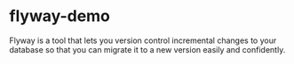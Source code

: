 # flyway-demo
Flyway is a tool that lets you version control incremental changes to your database so that you can migrate it to a new version easily and confidently.
